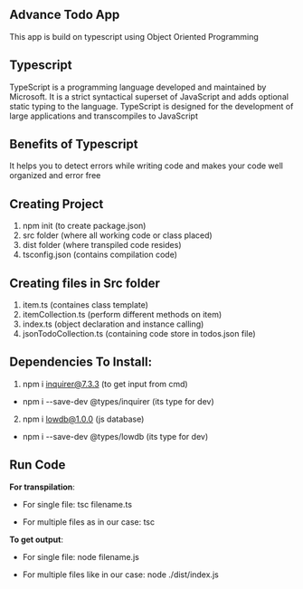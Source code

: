 ## Advance Todo App

This app is build on typescript using Object Oriented Programming

## Typescript
TypeScript is a programming language developed and maintained by Microsoft. It is a strict syntactical superset of JavaScript and adds optional static typing to the language. TypeScript is designed for the development of large applications and transcompiles to JavaScript

## Benefits of Typescript
It helps you to detect errors while writing code and makes your code well organized and error free

## Creating Project

1. npm init (to create package.json)
2. src folder (where all working code or class placed)
3. dist folder (where transpiled code resides)
4. tsconfig.json (contains compilation code)

## Creating files in Src folder

1. item.ts (containes class template)
2. itemCollection.ts (perform different methods on item)
3. index.ts (object declaration and instance calling)
4. jsonTodoCollection.ts (containing code store in todos.json file)

## Dependencies To Install:

1. npm i inquirer@7.3.3  (to get input from cmd)
* npm i --save-dev @types/inquirer   (its type for dev)

2. npm i lowdb@1.0.0     (js database)
* npm i --save-dev @types/lowdb (its type for dev)

## Run Code

**For transpilation**:

* For single file: tsc filename.ts

* For multiple files as in our case: tsc

**To get output**:

* For single file: node filename.js

* For multiple files like in our case: node ./dist/index.js
